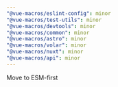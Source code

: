 ```yaml
---
"@vue-macros/eslint-config": minor
"@vue-macros/test-utils": minor
"@vue-macros/devtools": minor
"@vue-macros/common": minor
"@vue-macros/astro": minor
"@vue-macros/volar": minor
"@vue-macros/nuxt": minor
"@vue-macros/api": minor
---
```


Move to ESM-first
  